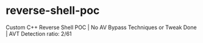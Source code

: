 # reverse-shell-poc
Custom C++ Reverse Shell POC | No AV Bypass Techniques or Tweak Done | AVT Detection ratio: 2/61
